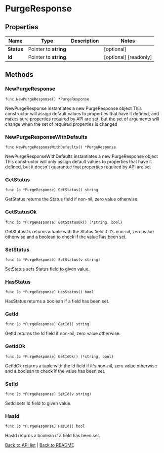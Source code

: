 # PurgeResponse

## Properties

Name | Type | Description | Notes
------------ | ------------- | ------------- | -------------
**Status** | Pointer to **string** |  | [optional] 
**Id** | Pointer to **string** |  | [optional] [readonly] 

## Methods

### NewPurgeResponse

`func NewPurgeResponse() *PurgeResponse`

NewPurgeResponse instantiates a new PurgeResponse object
This constructor will assign default values to properties that have it defined,
and makes sure properties required by API are set, but the set of arguments
will change when the set of required properties is changed

### NewPurgeResponseWithDefaults

`func NewPurgeResponseWithDefaults() *PurgeResponse`

NewPurgeResponseWithDefaults instantiates a new PurgeResponse object
This constructor will only assign default values to properties that have it defined,
but it doesn't guarantee that properties required by API are set

### GetStatus

`func (o *PurgeResponse) GetStatus() string`

GetStatus returns the Status field if non-nil, zero value otherwise.

### GetStatusOk

`func (o *PurgeResponse) GetStatusOk() (*string, bool)`

GetStatusOk returns a tuple with the Status field if it's non-nil, zero value otherwise
and a boolean to check if the value has been set.

### SetStatus

`func (o *PurgeResponse) SetStatus(v string)`

SetStatus sets Status field to given value.

### HasStatus

`func (o *PurgeResponse) HasStatus() bool`

HasStatus returns a boolean if a field has been set.

### GetId

`func (o *PurgeResponse) GetId() string`

GetId returns the Id field if non-nil, zero value otherwise.

### GetIdOk

`func (o *PurgeResponse) GetIdOk() (*string, bool)`

GetIdOk returns a tuple with the Id field if it's non-nil, zero value otherwise
and a boolean to check if the value has been set.

### SetId

`func (o *PurgeResponse) SetId(v string)`

SetId sets Id field to given value.

### HasId

`func (o *PurgeResponse) HasId() bool`

HasId returns a boolean if a field has been set.


[Back to API list](../README.md#documentation-for-api-endpoints) | [Back to README](../README.md)


